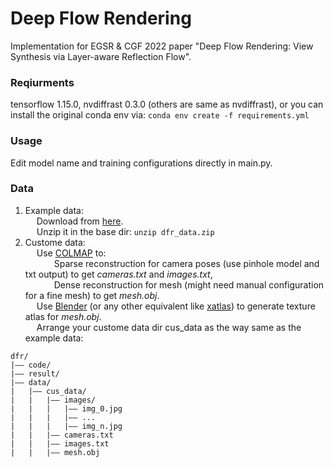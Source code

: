 # Deep Flow Rendering

Implementation for EGSR &amp; CGF 2022 paper "Deep Flow Rendering: View Synthesis via Layer-aware Reflection Flow".

### Reqiurments
tensorflow 1.15.0, nvdiffrast 0.3.0 (others are same as nvdiffrast), or you can install the original conda env via:
``` conda env create -f requirements.yml ```


### Usage
Edit model name and training configurations directly in main.py.

### Data
1. Example data: 
</br>&emsp;  Download from [here](https://github.com/turandai/dfr).
</br>&emsp;  Unzip it in the base dir:
``` unzip dfr_data.zip ```
3. Custome data: 
</br>&emsp;  Use [COLMAP](https://github.com/colmap/colmap) to:
</br>&emsp;&emsp;&emsp;  Sparse reconstruction for camera poses (use pinhole model and txt output) to get _cameras.txt_ and _images.txt_,
</br>&emsp;&emsp;&emsp;  Dense reconstruction for mesh (might need manual configuration for a fine mesh) to get _mesh.obj_.
</br>&emsp;  Use [Blender](https://www.blender.org/) (or any other equivalent like [xatlas](https://github.com/jpcy/xatlas)) to generate texture atlas for _mesh.obj_.
</br>&emsp;  Arrange your custome data dir cus_data as the way same as the example data:
``` 
dfr/
|—— code/
|—— result/
|—— data/
|   |—— cus_data/
|   |   |—— images/
|   |   |   |—— img_0.jpg
|   |   |   |—— ...
|   |   |   |—— img_n.jpg
|   |   |—— cameras.txt
|   |   |—— images.txt
|   |   |—— mesh.obj
```
